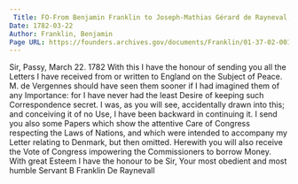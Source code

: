 ```yaml
---
 Title: FO-From Benjamin Franklin to Joseph-Mathias Gérard de Rayneval, 22 March 1782
Date: 1782-03-22
Author: Franklin, Benjamin
Page URL: https://founders.archives.gov/documents/Franklin/01-37-02-0015
---
```


Sir,
Passy, March 22. 1782
With this I have the honour of sending you all the Letters I have received from or written to England on the Subject of Peace. M. de Vergennes should have seen them sooner if I had imagined them of any Importance: for I have never had the least Desire of keeping such Correspondence secret. I was, as you will see, accidentally drawn into this; and conceiving it of no Use, I have been backward in continuing it.
I send you also some Papers which show the attentive Care of Congress respecting the Laws of Nations, and which were intended to accompany my Letter relating to Denmark, but then omitted.
Herewith you will also receive the Vote of Congress impowering the Commissioners to borrow Money.
With great Esteem I have the honour to be Sir, Your most obedient and most humble Servant
B Franklin
De Raynevall

